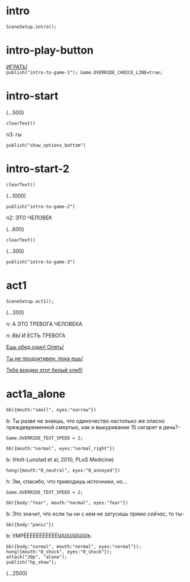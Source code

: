 # intro

`SceneSetup.intro();`

# intro-play-button

[<div class="mini-icon" pic="play1"></div> ИГРАТЬ! <div class="mini-icon" pic="play2"></div>](#intro-start) `publish("intro-to-game-1"); Game.OVERRIDE_CHOICE_LINE=true;`

# intro-start

(...500)

`clearText()`

n3: гы

`publish("show_options_bottom")`

# intro-start-2

`clearText()`

(...1000)

`publish("intro-to-game-2")`

n2: ЭТО ЧЕЛОВЕК

(...600)

`clearText()`

(...300)

`publish("intro-to-game-3")`

# act1

`SceneSetup.act1();`

(...300)

n: А ЭТО ТРЕВОГА ЧЕЛОВЕКА

n: _ВЫ_ И ЕСТЬ ТРЕВОГА

[Ешь обед один! Опять!](#act1a_alone)

[Ты не продуктивен, пока ешь!](#act1a_productive)

[Тебе вреден этот белый хлеб!](#act1a_bread)

# act1a_alone

`bb({mouth:"small", eyes:"narrow"})`

b: Ты разве не знаешь, что одиночество настолько же опасно преждевременной смертью, как и выкуривание 15 сигарет в день?-

`Game.OVERRIDE_TEXT_SPEED = 2;`

`bb({mouth:"normal", eyes:"normal_right"})`

b: (Holt-Lunstad et al, 2010, PLoS Medicine)

`hong({mouth:"0_neutral", eyes:"0_annoyed"})`

h: Эм, спасибо, что приводишь источники, но…

`Game.OVERRIDE_TEXT_SPEED = 2;`

`bb({body:"fear", mouth:"normal", eyes:"fear"})`

b: Это значит, что если ты ни с кем не затусишь *прямо сейчас*, то ты-

`bb({body:"panic"})`

b: УМРЁЁЁЁЁЁЁЁЁЁЁШШШШШШЬ

```
bb({body:"normal", mouth:"normal", eyes:"normal"});
hong({mouth:"0_shock", eyes:"0_shock"});
attack("20p", "alone");
publish("hp_show");
```

(...2500)
